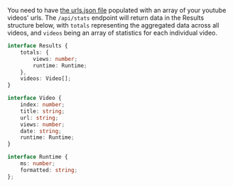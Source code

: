 You need to have [the urls.json file](./urls.json) populated with an array of your youtube videos' urls. The `/api/stats` endpoint will return data in the Results structure below, with `totals` representing the aggregated data across all videos, and `videos` being an array of statistics for each individual video.

```ts
interface Results {
    totals: {
        views: number;
        runtime: Runtime;
    },
    videos: Video[];
}

interface Video {
    index: number;
    title: string;
    url: string;
    views: number;
    date: string;
    runtime: Runtime;
}

interface Runtime {
    ms: number;
    formatted: string;
};
```